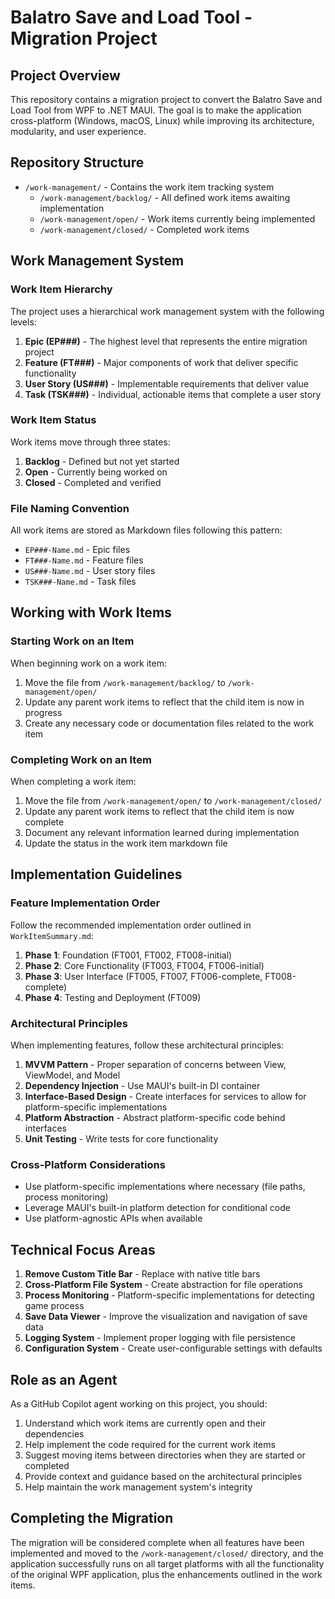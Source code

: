 # Balatro Save and Load Tool - Migration Project

## Project Overview

This repository contains a migration project to convert the Balatro Save and Load Tool from WPF to .NET MAUI. The goal is to make the application cross-platform (Windows, macOS, Linux) while improving its architecture, modularity, and user experience.

## Repository Structure

- `/work-management/` - Contains the work item tracking system
  - `/work-management/backlog/` - All defined work items awaiting implementation
  - `/work-management/open/` - Work items currently being implemented
  - `/work-management/closed/` - Completed work items

## Work Management System

### Work Item Hierarchy

The project uses a hierarchical work management system with the following levels:

1. **Epic (EP###)** - The highest level that represents the entire migration project
2. **Feature (FT###)** - Major components of work that deliver specific functionality
3. **User Story (US###)** - Implementable requirements that deliver value
4. **Task (TSK###)** - Individual, actionable items that complete a user story

### Work Item Status

Work items move through three states:

1. **Backlog** - Defined but not yet started
2. **Open** - Currently being worked on
3. **Closed** - Completed and verified

### File Naming Convention

All work items are stored as Markdown files following this pattern:
- `EP###-Name.md` - Epic files
- `FT###-Name.md` - Feature files
- `US###-Name.md` - User story files
- `TSK###-Name.md` - Task files

## Working with Work Items

### Starting Work on an Item

When beginning work on a work item:

1. Move the file from `/work-management/backlog/` to `/work-management/open/`
2. Update any parent work items to reflect that the child item is now in progress
3. Create any necessary code or documentation files related to the work item

### Completing Work on an Item

When completing a work item:

1. Move the file from `/work-management/open/` to `/work-management/closed/`
2. Update any parent work items to reflect that the child item is now complete
3. Document any relevant information learned during implementation
4. Update the status in the work item markdown file

## Implementation Guidelines

### Feature Implementation Order

Follow the recommended implementation order outlined in `WorkItemSummary.md`:

1. **Phase 1**: Foundation (FT001, FT002, FT008-initial)
2. **Phase 2**: Core Functionality (FT003, FT004, FT006-initial)
3. **Phase 3**: User Interface (FT005, FT007, FT006-complete, FT008-complete)
4. **Phase 4**: Testing and Deployment (FT009)

### Architectural Principles

When implementing features, follow these architectural principles:

1. **MVVM Pattern** - Proper separation of concerns between View, ViewModel, and Model
2. **Dependency Injection** - Use MAUI's built-in DI container
3. **Interface-Based Design** - Create interfaces for services to allow for platform-specific implementations
4. **Platform Abstraction** - Abstract platform-specific code behind interfaces
5. **Unit Testing** - Write tests for core functionality

### Cross-Platform Considerations

- Use platform-specific implementations where necessary (file paths, process monitoring)
- Leverage MAUI's built-in platform detection for conditional code
- Use platform-agnostic APIs when available

## Technical Focus Areas

1. **Remove Custom Title Bar** - Replace with native title bars
2. **Cross-Platform File System** - Create abstraction for file operations
3. **Process Monitoring** - Platform-specific implementations for detecting game process
4. **Save Data Viewer** - Improve the visualization and navigation of save data
5. **Logging System** - Implement proper logging with file persistence
6. **Configuration System** - Create user-configurable settings with defaults

## Role as an Agent

As a GitHub Copilot agent working on this project, you should:

1. Understand which work items are currently open and their dependencies
2. Help implement the code required for the current work items
3. Suggest moving items between directories when they are started or completed
4. Provide context and guidance based on the architectural principles
5. Help maintain the work management system's integrity

## Completing the Migration

The migration will be considered complete when all features have been implemented and moved to the `/work-management/closed/` directory, and the application successfully runs on all target platforms with all the functionality of the original WPF application, plus the enhancements outlined in the work items.